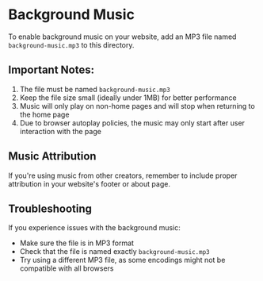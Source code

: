 # Background Music

To enable background music on your website, add an MP3 file named `background-music.mp3` to this directory.

## Important Notes:

1. The file must be named `background-music.mp3`
2. Keep the file size small (ideally under 1MB) for better performance
3. Music will only play on non-home pages and will stop when returning to the home page
4. Due to browser autoplay policies, the music may only start after user interaction with the page

## Music Attribution

If you're using music from other creators, remember to include proper attribution in your website's footer or about page.

## Troubleshooting

If you experience issues with the background music:

- Make sure the file is in MP3 format
- Check that the file is named exactly `background-music.mp3`
- Try using a different MP3 file, as some encodings might not be compatible with all browsers
